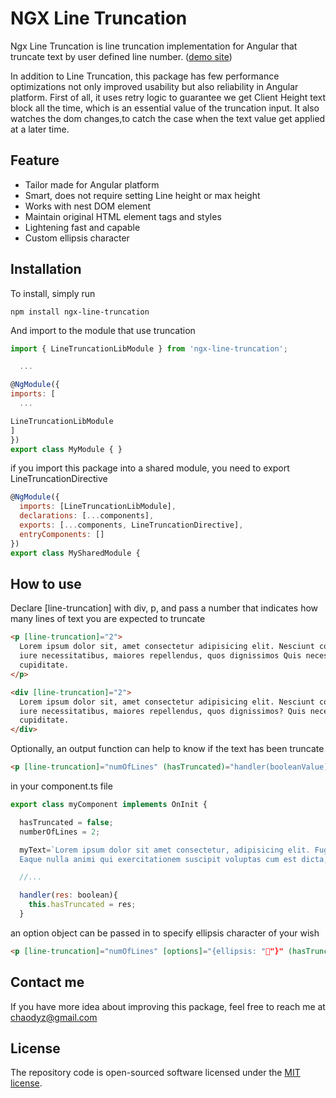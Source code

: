# NGX Line Truncation

Ngx Line Truncation is line truncation implementation for Angular that truncate text by user defined line number. ([demo site](https://line-truncation-demo.appspot.com/))

In addition to Line Truncation, this package has few performance optimizations not only improved usability but also reliability in Angular platform. First of all, it uses retry logic to guarantee we get Client Height text block all the time, which is an essential value of the truncation input. It also watches the dom changes,to catch the case when the text value get applied at a later time.

## Feature

- Tailor made for Angular platform
- Smart, does not require setting Line height or max height
- Works with nest DOM element
- Maintain original HTML element tags and styles
- Lightening fast and capable
- Custom ellipsis character

## Installation

To install, simply run

`npm install ngx-line-truncation`

And import to the module that use truncation

```js
import { LineTruncationLibModule } from 'ngx-line-truncation';

  ...

@NgModule({
imports: [
  ...

LineTruncationLibModule
]
})
export class MyModule { }
```

if you import this package into a shared module, you need to export LineTruncationDirective

```js
@NgModule({
  imports: [LineTruncationLibModule],
  declarations: [...components],
  exports: [...components, LineTruncationDirective],
  entryComponents: []
})
export class MySharedModule {
```

## How to use

Declare [line-truncation] with div, p, and pass a number that indicates how many lines of text you are expected to truncate

```html
<p [line-truncation]="2">
  Lorem ipsum dolor sit, amet consectetur adipisicing elit. Nesciunt consequatur ipsum unde doloremque aliquid hic vitae
  iure necessitatibus, maiores repellendus, quos dignissimos Quis necessitatibus quos voluptas nesciunt facere mollitia
  cupiditate.
</p>
```

```html
<div [line-truncation]="2">
  Lorem ipsum dolor sit, amet consectetur adipisicing elit. Nesciunt consequatur ipsum unde doloremque aliquid hic vitae
  iure necessitatibus, maiores repellendus, quos dignissimos? Quis necessitatibus quos voluptas nesciunt facere mollitia
  cupiditate.
</div>
```

Optionally, an output function can help to know if the text has been truncate

```html
<p [line-truncation]="numOfLines" (hasTruncated)="handler(booleanValue)" [innerHTML]="myText"></p>
```

in your component.ts file

```js
export class myComponent implements OnInit {

  hasTruncated = false;
  numberOfLines = 2;

  myText=`Lorem ipsum dolor sit amet consectetur, adipisicing elit. Fuga itaque voluptatibus sequi laborum, consequatur aut nisi.
  Eaque nulla animi qui exercitationem suscipit voluptas cum est dicta, magnam odio et distinctio?`;

  //...

  handler(res: boolean){
    this.hasTruncated = res;
  }
```

an option object can be passed in to specify ellipsis character of your wish

```html
<p [line-truncation]="numOfLines" [options]="{ellipsis: "🚀"}" (hasTruncated)="handler(booleanValue)" [innerHTML]="myText"></p>
```

## Contact me

If you have more idea about improving this package, feel free to reach me at chaodyz@gmail.com

## License

The repository code is open-sourced software licensed under the [MIT license](http://opensource.org/licenses/MIT).
